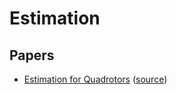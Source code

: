 # Estimation

## Papers

- [Estimation for Quadrotors](Estimators%20for%20Quadrotors/Estimation_for_Quadrotors.pdf) ([source](https://www.overleaf.com/project/5c34caab7ecefc04087273b9))
